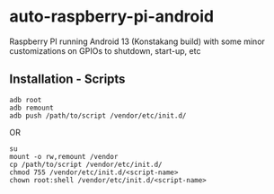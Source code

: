 # auto-raspberry-pi-android
Raspberry PI running Android 13 (Konstakang build) with some minor customizations on GPIOs to shutdown, start-up, etc

## Installation - Scripts

```shell
adb root
adb remount
adb push /path/to/script /vendor/etc/init.d/
```

OR

```shell
su
mount -o rw,remount /vendor
cp /path/to/script /vendor/etc/init.d/
chmod 755 /vendor/etc/init.d/<script-name>
chown root:shell /vendor/etc/init.d/<script-name>
```
